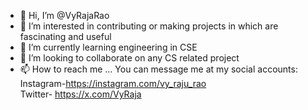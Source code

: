 - 👋 Hi, I’m @VyRajaRao
- 👀 I’m interested in contributing or making projects in which are fascinating and useful
- 🌱 I’m currently learning engineering in CSE
- 💞️ I’m looking to collaborate on any CS related project
- 📫 How to reach me ... You can message me at my social accounts:<br>
Instagram-https://instagram.com/vy_raju_rao<br>Twitter- https://x.com/VyRaja

<!---
VyRajuRao/VyRajuRao is a ✨ special ✨ repository because its `README.md` (this file) appears on your GitHub profile.
You can click the Preview link to take a look at your changes.
--->
